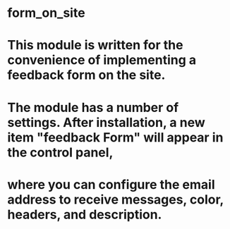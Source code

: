 # form_on_site
# This module is written for the convenience of implementing a feedback form on the site.

# The module has a number of settings. After installation, a new item "feedback Form" will appear in the control panel, 
# where you can configure the email address to receive messages, color, headers, and description.
